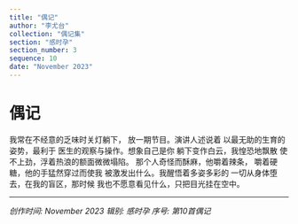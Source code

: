 ```yaml
---
title: "偶记"
author: "李尤台"
collection: "偶记集"
section: "感时孕"
section_number: 3
sequence: 10
date: "November 2023"
---
```


# 偶记

我常在不经意的乏味时关灯躺下，
放一期节目。演讲人述说着
以最无助的生育的姿势，最利于
医生的观察与操作。想象自己是你
躺下变作白云，我惶恐地飘散
使不上劲，浮着热浪的额面微微塌陷。
那个人奇怪而酥麻，他嚼着辣条，
嚼着硬糖，他的手猛然穿过而使我
被激发出什么。我醒悟着多姿多彩的
一切从身体堕去，在我的盲区，那时候
我也不愿意看见什么，只把目光挂在空中。

---
*创作时间: November 2023*
*辑别: 感时孕*
*序号: 第10首偶记*
